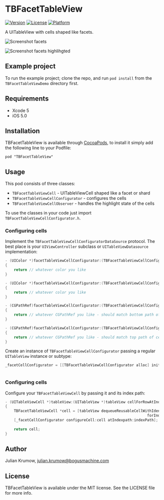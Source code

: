 # TBFacetTableView

[![Version](https://img.shields.io/cocoapods/v/TBFacetTableView.svg?style=flat)](http://cocoadocs.org/docsets/TBFacetTableView)
[![License](https://img.shields.io/cocoapods/l/TBFacetTableView.svg?style=flat)](http://cocoadocs.org/docsets/TBFacetTableView)
[![Platform](https://img.shields.io/cocoapods/p/TBFacetTableView.svg?style=flat)](http://cocoadocs.org/docsets/TBFacetTableView)

A UITableView with cells shaped like facets.

![Screenshot facets](https://github.com/jkrumow/TBFacetTableView/raw/master/Documentation/Images/Screenshots/facets.png)

![Screenshot facets highlihgted](https://github.com/jkrumow/TBFacetTableView/raw/master/Documentation/Images/Screenshots/facets_highlighted.png)


## Example project

To run the example project; clone the repo, and run `pod install` from the `TBFacetTableViewDemo` directory first.

## Requirements

* Xcode 5
* iOS 5.0

## Installation

TBFacetTableView is available through [CocoaPods](http://cocoapods.org), to install
it simply add the following line to your Podfile:

    pod "TBFacetTableView"

## Usage

This pod consists of three classes:

* `TBFacetTableViewCell` - UITableViewCell shaped like a facet or shard
* `TBFacetTableViewCellConfigurator` - configures the cells
* `TBFacetTableViewCellObserver` - handles the highlight state of the cells

To use the classes in your code just import `TBFacetTableViewCellConfigurator.h`.

### Configuring cells

Implement the `TBFacetTableViewCellConfiguratorDataSource` protocol. The best place is your `UIViewController` subclass or `UITableViewDatasource` implementation:

```objective-c
- (UIColor *)facetTableViewCellConfigurator:(TBFacetTableViewCellConfigurator *)facetTableViewCellConfigurator facetColorForCellAtIndexPath:(NSIndexPath *)indexPath
{
    return // whatever color you like
}

- (UIColor *)facetTableViewCellConfigurator:(TBFacetTableViewCellConfigurator *)facetTableViewCellConfigurator highlightColorForCellAtIndexPath:(NSIndexPath *)indexPath;
{
    return // whatever color you like
}

- (CGPathRef)facetTableViewCellConfigurator:(TBFacetTableViewCellConfigurator *)facetTableViewCellConfigurator topPathForCellAtIndexPath:(NSIndexPath *)indexPath
{
    return // whatever CGPathRef you like - should match bottom path of cell above
}

- (CGPathRef)facetTableViewCellConfigurator:(TBFacetTableViewCellConfigurator *)facetTableViewCellConfigurator bottomPathForCellAtIndexPath:(NSIndexPath *)indexPath
{
    return // whatever CGPathRef you like - should match top path of cell below
}
```

Create an instance of `TBFacetTableViewCellConfigurator` passing a regular `UITableView` instance or subtype:

```objective-c
_facetCellConfigurator = [[TBFacetTableViewCellConfigurator alloc] initWithTableView:_facetTableView
                                                                            dataSource:self];
```

### Configuring cells

Configure your `TBFacetTableViewCell` by passing it and its index path:

```objective-c
- (UITableViewCell *)tableView:(UITableView *)tableView cellForRowAtIndexPath:(NSIndexPath *)indexPath
{
    TBFacetTableViewCell *cell = [tableView dequeueReusableCellWithIdentifier:[TBFacetTableViewCell reuseIdentifier]
                                                                 forIndexPath:indexPath];
    [_facetCellConfigurator configureCell:cell atIndexpath:indexPath];
        
    return cell;
}
```

## Author

Julian Krumow, julian.krumow@bogusmachine.com

## License

TBFacetTableView is available under the MIT license. See the LICENSE file for more info.

